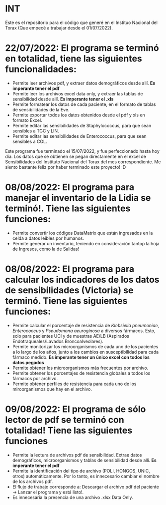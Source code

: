 # INT

Este es el repositorio para el código que generé en el Instituo Nacional del Torax (Que empecé a trabajar desde el 01/07/2022).

# **22/07/2022:**  El programa se terminó en totalidad, tiene las siguientes funcionalidades:

- Permite leer archivos pdf, y extraer datos demográficos desde allí. **Es imperante tener el pdf**
- Permite leer los archivos excel data only, y extraer las tablas de sensibilidad desde allí. **Es imperante tener el .xls**
- Permite formatear los datos de cada paciente, en el formato de tablas de sensibilidades de la Eve.
- Permite exportar todos los datos obtenidos desde el pdf y xls en formato Excel.
- Permite editar las sensibilidades de Staphylococcus, para que sean sensibles a TGC y LIN.
- Permite editar las sensibilidades de Enterococcus, para que sean sensibles a COL.

Este programa fue terminado el 15/07/2022, y fue perfeccionado hasta hoy día. Los datos que se obtienen se pegan directamente en el excel de 
Sensibilidades del Instituto Nacional del Torax del mes correspondiente. Me siento bastante feliz por haber terminado este proyecto! :D

# **08/08/2022:**  El programa para manejar el inventario de la Lidia se terminó!. Tiene las siguientes funciones:

- Permite convertir los códigos DataMatrix que están ingresados en la celda a datos leibles por humanos.
- Permite generar un inventario, teniendo en consideración tantop la hoja de Ingresos, como la de Salidas!

# **08/08/2022:**  El programa para calcular los indicadores de los datos de sensibilidades (Victoria) se terminó. Tiene las siguientes funciones:

- Permite calcular el porcentaje de resistencia de *Klebsiella pneumoniae*, *Enterococcus* y *Pseudomona aeuroginosa* a diversos fármacos. Esto, solo para pacientes
UCI y de muestras AE/LB (Aspirados Endotraqueales/Lavados Broncoalveolares).
- Permite monitorizar los microorganismos de cada uno de los pacientes a lo largo de los años, junto a los cambios en susceptibilidad para cada fármaco medido. **Es imperante tener un único excel con todos los datos pegados**
- Permite obtener los microorganismos más frecuentes por archivo.
- Permite obtener los porcentajes de resistencia globales a todos los fármacos por archivo.
- Permite obtener perfiles de resistencia para cada uno de los miroorganismos que hay en el archivo.

# **09/08/2022:** El programa de sólo lector de pdf se terminó con totalidad! Tiene las siguientes funciones

- Permite la lectura de archivos pdf de sensibilidad. Extrae datos demográficos, microorganismos y tablas de sensibilidad desde allí. **Es imperante tener el pdf**
- Permite la identificación del tipo de archivo (POLI, HONGOS, UNIC, otros) automáticamente. Por lo tanto, es innecesario cambiar el nombre de los archivos pdf.
- El flujo de trabajo corresponde a: Descargar el archivo pdf del paciente -> Lanzar el programa y está listo!.
- Es innecesaria la presencia de una archivo .xlsx Data Only.

